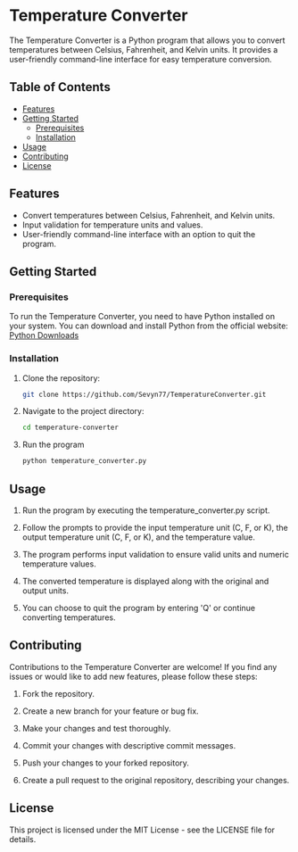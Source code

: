 
# Temperature Converter

The Temperature Converter is a Python program that allows you to convert temperatures between Celsius, Fahrenheit, and Kelvin units. It provides a user-friendly command-line interface for easy temperature conversion.

## Table of Contents

- [Features](#features)
- [Getting Started](#getting-started)
  - [Prerequisites](#prerequisites)
  - [Installation](#installation)
- [Usage](#usage)
- [Contributing](#contributing)
- [License](#license)

## Features

- Convert temperatures between Celsius, Fahrenheit, and Kelvin units.
- Input validation for temperature units and values.
- User-friendly command-line interface with an option to quit the program.

## Getting Started

### Prerequisites

To run the Temperature Converter, you need to have Python installed on your system. You can download and install Python from the official website: [Python Downloads](https://www.python.org/downloads/)

### Installation

1. Clone the repository:

   ```bash
   git clone https://github.com/Sevyn77/TemperatureConverter.git
   ```
2. Navigate to the project directory:
   ```bash
   cd temperature-converter
   ```
3. Run the program
   ```bash
   python temperature_converter.py
   ```
## Usage

1. Run the program by executing the temperature_converter.py script.

2. Follow the prompts to provide the input temperature unit (C, F, or K), the output temperature unit (C, F, or K), and the temperature value.

3. The program performs input validation to ensure valid units and numeric temperature values.

4. The converted temperature is displayed along with the original and output units.

5. You can choose to quit the program by entering 'Q' or continue converting temperatures.

## Contributing

Contributions to the Temperature Converter are welcome! If you find any issues or would like to add new features, please follow these steps:

1. Fork the repository.

2. Create a new branch for your feature or bug fix.

3. Make your changes and test thoroughly.

4. Commit your changes with descriptive commit messages.

5. Push your changes to your forked repository.

6. Create a pull request to the original repository, describing your changes.

## License

This project is licensed under the MIT License - see the LICENSE file for details.

